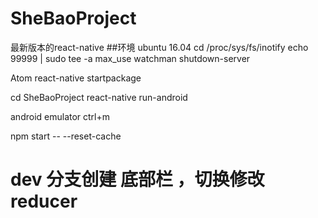 # SheBaoProject

最新版本的react-native
##环境
ubuntu 16.04
cd /proc/sys/fs/inotify
echo 99999 | sudo tee -a max_use
watchman shutdown-server

Atom
react-native startpackage

cd SheBaoProject
react-native run-android

android emulator   ctrl+m

npm start -- --reset-cache

#  dev 分支创建 底部栏 ，切换修改 reducer

